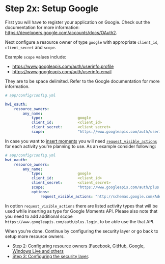 Step 2x: Setup Google
=====================
First you will have to register your application on Google. Check out the
documentation for more information: https://developers.google.com/accounts/docs/OAuth2.

Next configure a resource owner of type `google` with appropriate
`client_id`, `client_secret` and `scope`.

Example `scope` values include:
- https://www.googleapis.com/auth/userinfo.profile
- https://www.googleapis.com/auth/userinfo.email

They are to be space delimited. Refer to the Google documentation for more information.

```yaml
# app/config/config.yml

hwi_oauth:
    resource_owners:
        any_name:
            type:                google
            client_id:           <client_id>
            client_secret:       <client_secret>
            scope:               "https://www.googleapis.com/auth/userinfo.email https://www.googleapis.com/auth/userinfo.profile"
```

In case you want to [insert moments](https://developers.google.com/+/api/latest/moments/insert) you will need [`request_visible_actions`](https://developers.google.com/+/web/app-activities/#writing_an_app_activity_using_the_google_apis_client_libraries) for each activity you're planning to use.
As an example consider following:
```yaml
# app/config/config.yml
hwi_oauth:
    resource_owners:
        any_name:
            type:                google
            client_id:           <client_id>
            client_secret:       <client_secret>
            scope:               "https://www.googleapis.com/auth/plus.login"
            options:
                request_visible_actions: "http://schemas.google.com/AddActivity http://schemas.google.com/CommentActivity"
```

In option `request_visible_actions` there are listed activity types that will be used while inserting as type for Google Moments API. Please also note that you need to add additional scope `https://www.googleapis.com/auth/plus.login`, to be able use the that API.

When you're done. Continue by configuring the security layer or go back to
setup more resource owners.

- [Step 2: Configuring resource owners (Facebook, GitHub, Google, Windows Live and others](2-configuring_resource_owners.md)
- [Step 3: Configuring the security layer](3-configuring_the_security_layer.md).
